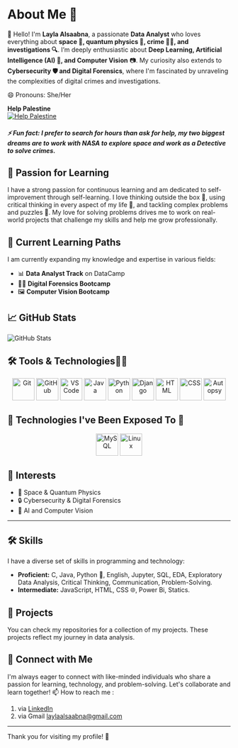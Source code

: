 
# About Me 🌌

👋 Hello! I'm **Layla Alsaabna**, a passionate **Data Analyst** who loves everything about **space 🚀, quantum physics 🧬, crime 🕵️‍♀️, and investigations 🔍**. 
I’m deeply enthusiastic about **Deep Learning, Artificial Intelligence (AI) 🤖, and Computer Vision** 📷. My curiosity also extends to **Cybersecurity 🛡️ and Digital Forensics**, 
where I'm fascinated by unraveling the complexities of digital crimes and investigations.

😄 Pronouns: She/Her

**Help Palestine**  
[![Help Palestine](https://img.shields.io/badge/Support_FreePalestine-red?style=for-the-badge)](https://www.freedom-palestine.org)

##### ⚡ Fun fact: I prefer to search for hours than ask for help, my two biggest dreams are to work with NASA to explore space and work as a Detective to solve crimes.

## 🌱 Passion for Learning

I have a strong passion for continuous learning and am dedicated to self-improvement through self-learning. I love thinking outside the box 🎨, using critical thinking in every aspect of my life 🧠, and tackling complex problems and puzzles 🧩. My love for solving problems drives me to work on real-world projects that challenge my skills and help me grow professionally.

## 🚀 Current Learning Paths

I am currently expanding my knowledge and expertise in various fields:
- 📊 **Data Analyst Track** on DataCamp
- 🕵️‍♂️ **Digital Forensics Bootcamp**
- 🖼️ **Computer Vision Bootcamp**

## 📈 GitHub Stats
![GitHub Stats](https://github-readme-stats.vercel.app/api?username=Lily010304&show_icons=true&count_private=true)

## 🛠 Tools & Technologies🧑‍💻

<p align="center">
  <img src="https://img.icons8.com/color/48/000000/git.png" alt="Git" height="50" />
  <img src="https://img.icons8.com/ios-filled/50/000000/github.png" alt="GitHub" height="50" />
  <img src="https://img.icons8.com/color/48/000000/visual-studio-code-2019.png" alt="VS Code" height="50" />
  <img src="https://img.icons8.com/color/48/000000/java-coffee-cup-logo.png" alt="Java" height="50" />
  <img src="https://img.icons8.com/color/48/000000/python.png" alt="Python" height="50" />
  <img src="https://img.icons8.com/external-tal-revivo-filled-tal-revivo/48/000000/external-django-a-high-level-python-web-framework-that-encourages-rapid-development-logo-filled-tal-revivo.png" alt="Django" height="50" />
  <img src="https://img.icons8.com/color/48/000000/html-5.png" alt="HTML" height="50" />
  <img src="https://img.icons8.com/color/48/000000/css3.png" alt="CSS" height="50" />
  <img src="![Untitled](https://github.com/user-attachments/assets/cd7eed82-4ad4-47bf-a7d0-27879c412b31)" alt="Autopsy" height="50" />
  <!-- Add more icons as needed -->
</p>

## 🌱 Technologies I've Been Exposed To 🌿

<p align="center">
  <img src="https://img.icons8.com/color/48/000000/mysql-logo.png" alt="MySQL" height="50" />
  <img src="https://img.icons8.com/color/48/000000/linux.png" alt="Linux" height="50" />
  <!-- Add more icons as needed -->
</p>


## 🌟 Interests
- 🔭 Space & Quantum Physics  
- 🔒 Cybersecurity & Digital Forensics  
- 🔎 AI and Computer Vision

---

## 🛠️ Skills

I have a diverse set of skills in programming and technology:
- **Proficient:** C, Java, Python 🐍, English, Jupyter, SQL, EDA, Exploratory Data Analysis, Critical Thinking, Communication, Problem-Solving.
- **Intermediate:** JavaScript, HTML, CSS 🌐, Power Bi, Statics.


## 📁 Projects

You can check my repositories for a collection of my projects. These projects reflect my journey in data analysis.

## 🤝 Connect with Me

I'm always eager to connect with like-minded individuals who share a passion for learning, technology, and problem-solving. Let's collaborate and learn together!
📫 How to reach me :  
1) via [LinkedIn](https://www.linkedin.com/in/layla-alsaabna)
2) via Gmail laylaalsaabna@gmail.com

---

Thank you for visiting my profile! 🌟

